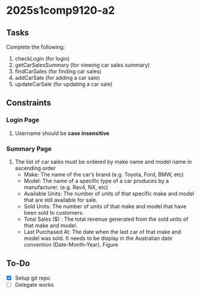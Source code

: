 # 2025s1comp9120-a2

## Tasks

Complete the following:

1. checkLogin (for login)
2. getCarSalesSummary (for viewing car sales summary)
3. findCarSales (for finding car sales)
4. addCarSale (for adding a car sale)
5. updateCarSale (for updating a car sale)

## Constraints

### Login Page

1. Username should be **case insensitive**

### Summary Page

1. The list of car sales must be ordered by make name and model name in ascending order
   - Make: The name of the car’s brand (e.g. Toyota, Ford, BMW, etc)
   - Model: The name of a specific type of a car produces by a manufacturer. (e.g. Rav4, NX, etc)
   - Available Units: The number of units of that specific make and model that are still available for sale.
   - Sold Units: The number of units of that make and model that have been sold to customers.
   - Total Sales ($) : The total revenue generated from the sold units of that make and model.
   - Last Purchased At: The date when the last car of that make and model was sold. It needs to be display in the Australian date convention (Date-Month-Year).
     Figure

## To-Do

- [x] Setup git repo
- [ ] Delegate works

